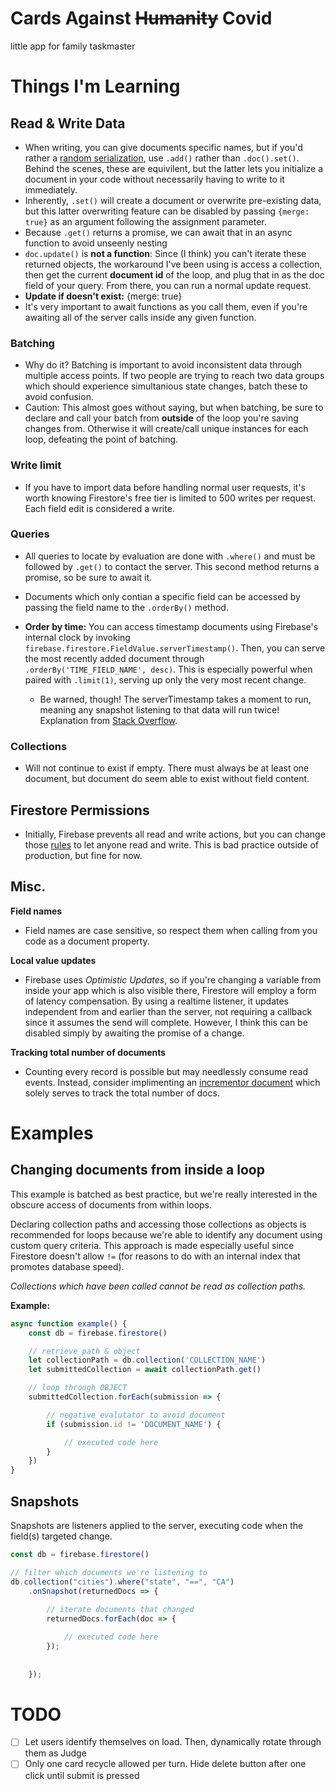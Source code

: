 # Cards Against ~~Humanity~~ Covid
little app for family taskmaster

# Things I'm Learning

## Read & Write Data
- When writing, you can give documents specific names, but if you'd rather a [random serialization](https://firebase.google.com/docs/firestore/manage-data/add-data#add_a_document), use ```.add()``` rather than ```.doc().set()```. Behind the scenes, these are equivilent, but the latter lets you initialize a document in your code without necessarily having to write to it immediately.
- Inherently, ```.set()``` will create a document or overwrite pre-existing data, but this latter overwriting feature can be disabled by passing ```{merge: true}``` as an argument following the assignment parameter.
- Because ```.get()``` returns a promise, we can await that in an async function to avoid unseenly nesting
- ```doc.update()``` is **not a function**: Since (I think) you can't iterate these returned objects, the workaround I've been using is access a collection, then get the current **document id** of the loop, and plug that in as the doc field of your query. From there, you can run a normal update request.
- **Update if doesn't exist:** {merge: true}
- It's very important to await functions as you call them, even if you're awaiting all of the server calls inside any given function.


### Batching
- Why do it? Batching is important to avoid inconsistent data through multiple access points. If two people are trying to reach two data groups which should experience simultanious state changes, batch these to avoid confusion.
- Caution: This almost goes without saying, but when batching, be sure to declare and call your batch from **outside** of the loop you're saving changes from. Otherwise it will create/call unique instances for each loop, defeating the point of batching.

### Write limit
- If you have to import data before handling normal user requests, it's worth knowing Firestore's free tier is limited to 500 writes per request. Each field edit is considered a write.


### Queries
- All queries to locate by evaluation are done with ```.where()``` and must be followed by ```.get()``` to contact the server. This second method returns a promise, so be sure to await it.
- Documents which only contian a specific field can be accessed by passing the field name to the ```.orderBy()``` method.


- **Order by time:** You can access timestamp documents using Firebase's internal clock by invoking ```firebase.firestore.FieldValue.serverTimestamp()```. Then, you can serve the most recently added document through ```.orderBy('TIME_FIELD_NAME', desc)```. This is especially powerful when paired with ```.limit(1)```, serving up only the very most recent change.
    - Be warned, though! The serverTimestamp takes a moment to run, meaning any snapshot listening to that data will run twice! Explanation from [Stack Overflow](https://stackoverflow.com/questions/49972173/firestore-onsnapshot-executing-twice).

### Collections
- Will not continue to exist if empty. There must always be at least one document, but document do seem able to exist without field content.


## Firestore Permissions
- Initially, Firebase prevents all read and write actions, but you can change those [rules](https://firebase.google.com/docs/firestore/security/get-started#allow-all) to let anyone read and write. This is bad practice outside of production, but fine for now.


## Misc.

**Field names**
- Field names are case sensitive, so respect them when calling from you code as a document property.

**Local value updates**
- Firebase uses *Optimistic Updates*, so if you're changing a variable from inside your app which is also visible there, Firestore will employ a form of latency compensation. By using a realtime listener, it updates independent from and earlier than the server, not requiring a callback since it assumes the send will complete. However, I think this can be disabled simply by awaiting the promise of a change.

**Tracking total number of documents**
- Counting every record is possible but may needlessly consume read events. Instead, consider implimenting an [incrementor document](https://firebase.googleblog.com/2019/03/increment-server-side-cloud-firestore.html) which solely serves to track the total number of docs.


# Examples

## Changing documents from inside a loop

This example is batched as best practice, but we're really interested in the obscure access of documents from within loops.

Declaring collection paths and accessing those collections as objects is recommended for loops because we're able to identify any document using custom query criteria. This approach is made especially useful since Firestore doesn't allow ```!=``` (for reasons to do with an internal index that promotes database speed).

*Collections which have been called cannot be read as collection paths.*

**Example:**
```js
async function example() {
    const db = firebase.firestore()

    // retrieve path & object
    let collectionPath = db.collection('COLLECTION_NAME')
    let submittedCollection = await collectionPath.get()

    // loop through OBJECT
    submittedCollection.forEach(submission => {

        // negative evalutator to avoid document
        if (submission.id != 'DOCUMENT_NAME') {

            // executed code here
        }
    })
}
```


## Snapshots

Snapshots are listeners applied to the server, executing code when the field(s) targeted change.

```js
const db = firebase.firestore()

// filter which documents we're listening to
db.collection("cities").where("state", "==", "CA")
    .onSnapshot(returnedDocs => {
        
        // iterate documents that changed
        returnedDocs.forEach(doc => {

            // executed code here
        });
        
        
    });
```


# TODO
- [ ] Let users identify themselves on load. Then, dynamically rotate through them as Judge
- [ ] Only one card recycle allowed per turn. Hide delete button after one click until submit is pressed
